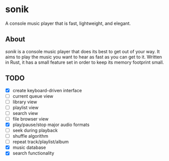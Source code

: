 # sonik
A console music player that is fast, lightweight, and elegant.

## About
_sonik_ is a console music player that does its best to get out of your way. It aims to play the music you want to hear as fast as you can get to it. Written in Rust, it has a small feature set in order to keep its memory footprint small.

## TODO
- [x] create keyboard-driven interface
- [ ] current queue view
- [ ] library view
- [ ] playlist view
- [ ] search view
- [ ] file browser view
- [x] play/pause/stop major audio formats
- [ ] seek during playback
- [ ] shuffle algorithm
- [ ] repeat track/playlist/album
- [x] music database
- [x] search functionality
